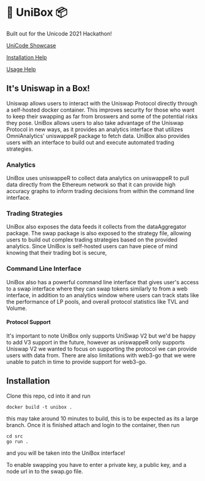 # 🦄 UniBox 📦

Built out for the Unicode 2021 Hackathon!

[UniCode Showcase](https://showcase.ethglobal.com/unicode/unibox)

[Installation Help](https://vimeo.com/643752929)

[Usage Help](https://vimeo.com/643752888)
## It's Uniswap in a Box!

Uniswap allows users to interact with the Uniswap Protocol directly through a self-hosted docker container. This improves security for those who want to keep their swapping as far from broswers and some of the potential risks they pose. UniBox allows users to also take advantage of the Uniswap Protocol in new ways, as it provides an analytics interface that utilizes OmniAnalytics' uniswappeR package to fetch data. UniBox also provides users with an interface to build out and execute automated trading strategies.

### Analytics

UniBox uses uniswappeR to collect data analytics on uniswappeR to pull data directly from the Ethereum network so that it can provide high accuracy graphs to inform trading decisions from within the command line interface. 

### Trading Strategies

UniBox also exposes the data feeds it collects from the dataAggregator package. The swap package is also exposed to the strategy file, allowing users to build out complex trading strategies based on the provided analytics. Since UniBox is self-hosted users can have piece of mind knowing that their trading bot is secure,

### Command Line Interface

UniBox also has a powerful command line interface that gives user's access to a swap interface where they can swap tokens similarly to from a web interface, in addition to an analytics window where users can track stats like the performance of LP pools, and overall protocol statistics like TVL and Volume.

#### Protocol Support

It's important to note UniBox only supports UniSwap V2 but we'd be happy to add V3 support in the future, however as uniswappeR only supports Uniswap V2 we wanted to focus on supporting the protocol we can provide users with data from. There are also limitations with web3-go that we were unable to patch in time to provide support for web3-go.

## Installation

Clone this repo, cd into it and run
```
docker build -t unibox .
```
this may take around 10 minutes to build, this is to be expected as its a large branch. 
Once it is finished attach and login to the container, then run

```
cd src
go run .
```

and you will be taken into the UniBox interface!

To enable swapping you have to enter a private key, a public key, and a node url in to the swap.go file.
